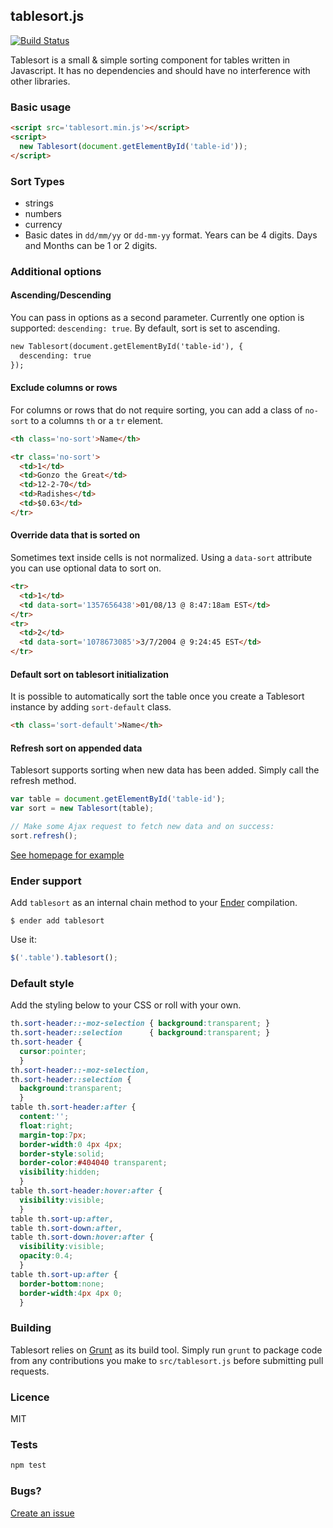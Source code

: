tablesort.js
---

[![Build Status](https://travis-ci.org/tristen/tablesort.png?Zeqckz55oF1LjKHEqHT7)](https://travis-ci.org/tristen/tablesort)

Tablesort is a small & simple sorting component for tables written in Javascript. It has no dependencies and should have no interference with other libraries.

### Basic usage

``` html
<script src='tablesort.min.js'></script>
<script>
  new Tablesort(document.getElementById('table-id'));
</script>
```
### Sort Types

* strings
* numbers
* currency
* Basic dates in `dd/mm/yy` or `dd-mm-yy` format. Years can be 4 digits. Days and Months can be 1 or 2 digits.

### Additional options

#### Ascending/Descending
You can pass in options as a second parameter. Currently one option is supported: `descending: true`. By default, sort is set to ascending.

``` html
new Tablesort(document.getElementById('table-id'), {
  descending: true
});
```

#### Exclude columns or rows
For columns or rows that do not require sorting, you can add a class of `no-sort` to a columns `th` or a `tr` element.
``` html
<th class='no-sort'>Name</th>

<tr class='no-sort'>
  <td>1</td>
  <td>Gonzo the Great</td>
  <td>12-2-70</td>
  <td>Radishes</td>
  <td>$0.63</td>
</tr>
```

#### Override data that is sorted on
Sometimes text inside cells is not normalized. Using a `data-sort` attribute you can use optional data to sort on.

``` html
<tr>
  <td>1</td>
  <td data-sort='1357656438'>01/08/13 @ 8:47:18am EST</td>
</tr>
<tr>
  <td>2</td>
  <td data-sort='1078673085'>3/7/2004 @ 9:24:45 EST</td>
</tr>
```

#### Default sort on tablesort initialization
It is possible to automatically sort the table once you create a Tablesort instance by adding `sort-default` class.

``` html
<th class='sort-default'>Name</th>
```

#### Refresh sort on appended data
Tablesort supports sorting when new data has been added. Simply call the refresh method.

``` js
var table = document.getElementById('table-id');
var sort = new Tablesort(table);

// Make some Ajax request to fetch new data and on success:
sort.refresh();
```

[See homepage for example](http://tristen.ca/tablesort/demo/#refresh)

### Ender support
Add `tablesort` as an internal chain method to your [Ender](http://ender.no.de) compilation.

``` shell
$ ender add tablesort
```

Use it:

``` js
$('.table').tablesort();
```

### Default style
Add the styling below to your CSS or roll with your own.

``` css
th.sort-header::-moz-selection { background:transparent; }
th.sort-header::selection      { background:transparent; } 
th.sort-header {
  cursor:pointer;
  }
th.sort-header::-moz-selection,
th.sort-header::selection {
  background:transparent;
  }
table th.sort-header:after {
  content:'';
  float:right;
  margin-top:7px;
  border-width:0 4px 4px;
  border-style:solid;
  border-color:#404040 transparent;
  visibility:hidden;
  }
table th.sort-header:hover:after {
  visibility:visible;
  }
table th.sort-up:after,
table th.sort-down:after,
table th.sort-down:hover:after {
  visibility:visible;
  opacity:0.4;
  }
table th.sort-up:after {
  border-bottom:none;
  border-width:4px 4px 0;
  }
```

### Building

Tablesort relies on [Grunt](http://gruntjs.com) as its build tool. Simply run `grunt` to package code
from any contributions you make to `src/tablesort.js` before submitting pull requests.

### Licence

MIT

### Tests

```sh
npm test
```

### Bugs?

[Create an issue](https://github.com/tristen/tablesort/issues)
